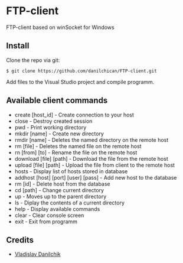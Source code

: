 # FTP-client
FTP-client based on winSocket for Windows

## Install
Clone the repo via git:
```
$ git clone https://github.com/danilchican/FTP-client.git
```

Add files to the Visual Studio project and compile programm.

## Available client commands
* create [host_id] - Create connection to your host
* close - Destroy created session
* pwd - Print working directory
* mkdir [name] - Create new directory
* rmdir [name] - Deletes the named directory on the remote host
* rm [file] - Deletes the named file on the remote host
* rn [from] [to] - Rename the file on the remote host
* download [file] [path] - Download the file from the remote host
* upload [file] [path] - Upload the file from client to the remote host
* hosts - Display list of hosts stored in database
* addhost [host] [port] [user] [pass] - Add new host to the database
* rm [id] - Delete host from the database
* cd [path] - Change current directory
* up - Moves up to the parent directory
* ls - Diplay the contents of a current directory
* help - Display available commands
* clear - Clear console screen
* exit - Exit from programm

## Credits
* [Vladislav Danilchik](https://github.com/danilchican)
